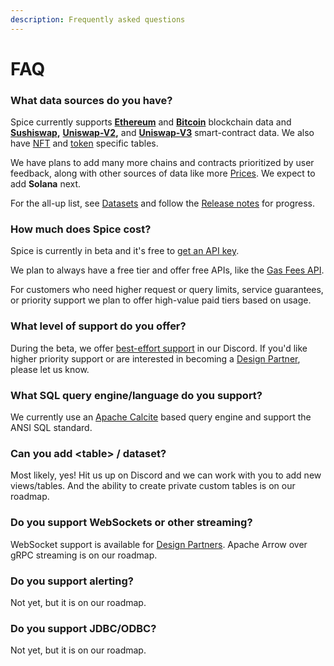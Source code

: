 ```yaml
---
description: Frequently asked questions
---
```


# FAQ

### What data sources do you have?

Spice currently supports [**Ethereum**](reference/sql-query-tables/) and [**Bitcoin**](reference/sql-query-tables/bitcoin.md) blockchain data and [**Sushiswap**](reference/sql-query-tables/sql-query-tables/sushiswap-tables.md)**,** [**Uniswap-V2**](reference/sql-query-tables/sql-query-tables/uniswap-tables.md)**,** and [**Uniswap-V3**](reference/sql-query-tables/sql-query-tables/uniswap-tables.md) smart-contract data. We also have [NFT](reference/sql-query-tables/sql-query-tables/nft-tables.md) and [token](reference/sql-query-tables/sql-query-tables/token-tables.md) specific tables.

We have plans to add many more chains and contracts prioritized by user feedback, along with other sources of data like more [Prices](api/prices.md). We expect to add **Solana** next.

For the all-up list, see [Datasets](datasets.md) and follow the [Release notes](reference/release-notes.md) for progress.

### How much does Spice cost?

Spice is currently in beta and it's free to [get an API key](https://spice.xyz).

We plan to always have a free tier and offer free APIs, like the [Gas Fees API](api/ethereum/gas-fees.md).

For customers who need higher request or query limits, service guarantees, or priority support we plan to offer high-value paid tiers based on usage.

### What level of support do you offer?

During the beta, we offer [best-effort support](broken-reference/) in our Discord. If you'd like higher priority support or are interested in becoming a [Design Partner](https://www.craft.do/s/bgJFtYzSZwuFXD), please let us know.

### What SQL query engine/language do you support?

We currently use an [Apache Calcite](https://calcite.apache.org/) based query engine and support the ANSI SQL standard.

### Can you add \<table> / dataset?

Most likely, yes! Hit us up on Discord and we can work with you to add new views/tables. And the ability to create private custom tables is on our roadmap.

### Do you support WebSockets or other streaming?

WebSocket support is available for [Design Partners](https://www.craft.do/s/bgJFtYzSZwuFXD). Apache Arrow over gRPC streaming is on our roadmap.

### Do you support alerting?

Not yet, but it is on our roadmap.

### Do you support JDBC/ODBC?

Not yet, but it is on our roadmap.
